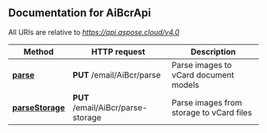 ## Documentation for AiBcrApi

All URIs are relative to *https://api.aspose.cloud/v4.0*

Method | HTTP request | Description
------ | ------------ | -----------
[**parse**](AiBcrApi.md#parse) | **PUT** /email/AiBcr/parse | Parse images to vCard document models             
[**parseStorage**](AiBcrApi.md#parseStorage) | **PUT** /email/AiBcr/parse-storage | Parse images from storage to vCard files             
